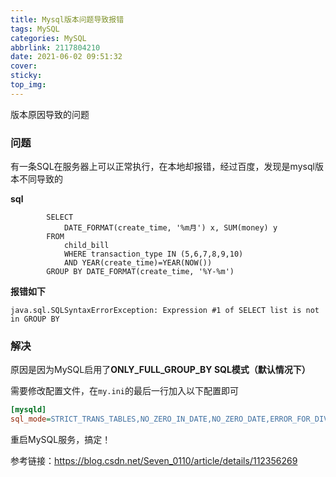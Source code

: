 ```yaml
---
title: Mysql版本问题导致报错
tags: MySQL
categories: MySQL
abbrlink: 2117804210
date: 2021-06-02 09:51:32
cover:
sticky:
top_img:
---
```


<div class="snote done"><p>版本原因导致的问题</p></div>

### 问题

有一条SQL在服务器上可以正常执行，在本地却报错，经过百度，发现是mysql版本不同导致的

**sql**

```mysql
        SELECT
            DATE_FORMAT(create_time, '%m月') x, SUM(money) y
        FROM
            child_bill
            WHERE transaction_type IN (5,6,7,8,9,10)
            AND YEAR(create_time)=YEAR(NOW())
        GROUP BY DATE_FORMAT(create_time, '%Y-%m')
```

**报错如下**

```code
java.sql.SQLSyntaxErrorException: Expression #1 of SELECT list is not in GROUP BY
```

### 解决

原因是因为MySQL启用了**ONLY_FULL_GROUP_BY SQL模式（默认情况下）**

需要修改配置文件，在`my.ini`的最后一行加入以下配置即可

```ini
[mysqld]
sql_mode=STRICT_TRANS_TABLES,NO_ZERO_IN_DATE,NO_ZERO_DATE,ERROR_FOR_DIVISION_BY_ZERO,NO_AUTO_CREATE_USER,NO_ENGINE_SUBSTITUTION
```

重启MySQL服务，搞定！

参考链接：https://blog.csdn.net/Seven_0110/article/details/112356269